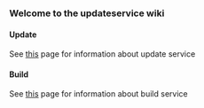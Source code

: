 ### Welcome to the updateservice wiki 

#### Update
See [this](/updateservice/Update) page for information about update service

#### Build
See [this](/updateservice/Build) page for information about build service
